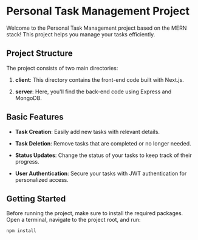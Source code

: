 # Personal Task Management Project

Welcome to the Personal Task Management project based on the MERN stack! This project helps you manage your tasks efficiently.

## Project Structure

The project consists of two main directories:

1. **client**: This directory contains the front-end code built with Next.js.

2. **server**: Here, you'll find the back-end code using Express and MongoDB.

## Basic Features

- **Task Creation**: Easily add new tasks with relevant details.

- **Task Deletion**: Remove tasks that are completed or no longer needed.

- **Status Updates**: Change the status of your tasks to keep track of their progress.

- **User Authentication**: Secure your tasks with JWT authentication for personalized access.

## Getting Started

Before running the project, make sure to install the required packages. Open a terminal, navigate to the project root, and run:

```bash
npm install


